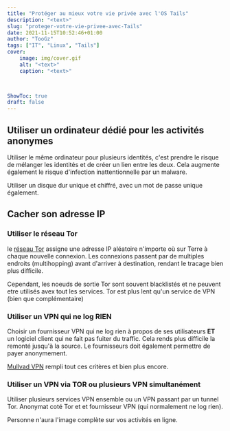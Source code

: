 ```yaml
---
title: "Protéger au mieux votre vie privée avec l'OS Tails"
description: "<text>"
slug: "proteger-votre-vie-privee-avec-Tails"
date: 2021-11-15T10:52:46+01:00
author: "TooGz"
tags: ["IT", "Linux", "Tails"]
cover:
    image: img/cover.gif
    alt: "<text>"
    caption: "<text>"
    


ShowToc: true
draft: false
---
```


## Utiliser un ordinateur dédié pour les activités anonymes

Utiliser le même ordinateur pour plusieurs identités, c'est prendre le risque de mélanger les identités et de créer un lien entre les deux. Cela augmente également le risque d'infection inattentionnelle par un malware.

Utiliser un disque dur unique et chiffré, avec un mot de passe unique également.

## Cacher son adresse IP

### Utiliser le réseau Tor

le [réseau Tor][tor] assigne une adresse IP aléatoire n'importe où sur Terre à chaque nouvelle connexion. Les connexions passent par de multiples endroits (multihopping) avant d'arriver à destination, rendant le tracage bien plus difficile.

Cependant, les noeuds de sortie Tor sont souvent blacklistés et ne peuvent etre utilisés avex tout les services. Tor est plus lent qu'un service de VPN (bien que complémentaire)

### Utiliser un VPN qui ne log RIEN

Choisir un fournisseur VPN qui ne log rien à propos de ses utilisateurs **ET** un logiciel client qui ne fait pas fuiter du traffic. Cela rends plus difficile la remonté jusqu'à la source. Le fournisseurs doit également permettre de payer anonymement.

[Mullvad VPN][mullvad] rempli tout ces critères et bien plus encore.

### Utiliser un VPN via TOR ou plusieurs VPN simultanément

Utiliser plusieurs services VPN ensemble ou un VPN passant par un tunnel Tor. Anonymat coté Tor et et fournisseur VPN (qui normalement ne log rien).

Personne n'aura l'image complète sur vos activités en ligne.





[tor]:https://www.torproject.org "Site du projet Tor"
[mullvad]:https://mullvad.net/fr/ "Site du VPN Mullvad"
